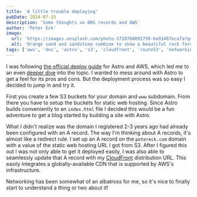 ```yaml
---
title: 'A little trouble deploying'
pubDate: 2024-07-15
description: 'Some thoughts on DNS records and AWS'
author: 'Peter Eck'
image:
  url: 'https://images.unsplash.com/photo-1720760891750-6a91487eca7a?q=80&w=1674&auto=format&fit=crop&ixlib=rb-4.0.3&ixid=M3wxMjA3fDB8MHxwaG90by1wYWdlfHx8fGVufDB8fHx8fA%3D%3D'
  alt: 'Orange sand and sandstone combine to show a beautiful rock formation in the desert'
tags: ['aws', 'dns', 'astro', 's3', 'cloudfront', 'route53', 'networking', 'cdn']
---
```


I was following [the official deploy guide](https://docs.astro.build/en/guides/deploy/aws/) for Astro and AWS, which led me to an even [deeper dive](https://docs.aws.amazon.com/AmazonS3/latest/userguide/website-hosting-custom-domain-walkthrough.html) into the topic. I wanted to mess around with Astro to get a feel for its pros and cons. But the deployment process was so easy I decided to jump in and try it.

First you create a few S3 buckets for your domain and `www` subdomain. From there you have to setup the buckets for static web hosting. Since Astro builds conveniently to an `index.html` file I decided this would be a fun adventure to get a blog started by building a site with Astro.

What I didn't realize was the domain I registered 2-3 years ago had already been configured with an A record. The way I'm thinking about A records, it's almost like a redirect rule. I set up an A record on the `petereck.com` domain with a value of the static web hosting URL I got from S3. After I figured this out I was not only able to get it deployed easily, I was also able to seamlessly update that A record with my [CloudFront](https://aws.amazon.com/cloudfront/) distribution URL. This easily integrates a globally-available CDN that is supported by AWS's infrastructure.

Networking has been somewhat of an albatross for me, so it's nice to finally start to understand a thing or two about it!
